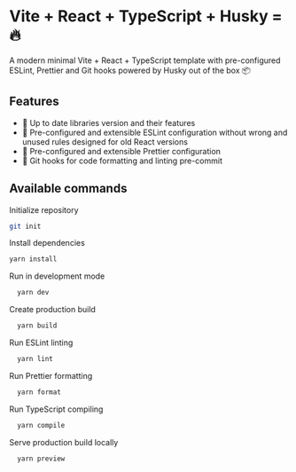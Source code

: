 # Vite + React + TypeScript + Husky = 🔥

A modern minimal Vite + React + TypeScript template with pre-configured ESLint, Prettier and Git hooks powered by Husky out of the box 📦

## Features

- 🦾 Up to date libraries version and their features
- 🔎 Pre-configured and extensible ESLint configuration without wrong and unused rules designed for old React versions
- 💅 Pre-configured and extensible Prettier configuration
- 🔬 Git hooks for code formatting and linting pre-commit

## Available commands

Initialize repository

```bash
git init
```

Install dependencies

```bash
yarn install
```

Run in development mode

```bash
  yarn dev
```

Create production build

```bash
  yarn build
```

Run ESLint linting

```bash
  yarn lint
```

Run Prettier formatting

```bash
  yarn format
```

Run TypeScript compiling

```bash
  yarn compile
```

Serve production build locally

```bash
  yarn preview
```
